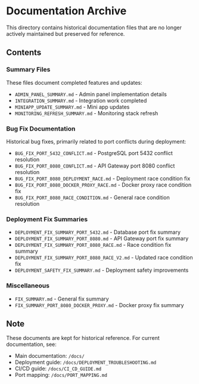 # Documentation Archive

This directory contains historical documentation files that are no longer actively maintained but preserved for reference.

## Contents

### Summary Files
These files document completed features and updates:
- `ADMIN_PANEL_SUMMARY.md` - Admin panel implementation details
- `INTEGRATION_SUMMARY.md` - Integration work completed
- `MINIAPP_UPDATE_SUMMARY.md` - Mini app updates
- `MONITORING_REFRESH_SUMMARY.md` - Monitoring stack refresh

### Bug Fix Documentation
Historical bug fixes, primarily related to port conflicts during deployment:
- `BUG_FIX_PORT_5432_CONFLICT.md` - PostgreSQL port 5432 conflict resolution
- `BUG_FIX_PORT_8080_CONFLICT.md` - API Gateway port 8080 conflict resolution
- `BUG_FIX_PORT_8080_DEPLOYMENT_RACE.md` - Deployment race condition fix
- `BUG_FIX_PORT_8080_DOCKER_PROXY_RACE.md` - Docker proxy race condition fix
- `BUG_FIX_PORT_8080_RACE_CONDITION.md` - General race condition resolution

### Deployment Fix Summaries
- `DEPLOYMENT_FIX_SUMMARY_PORT_5432.md` - Database port fix summary
- `DEPLOYMENT_FIX_SUMMARY_PORT_8080.md` - API Gateway port fix summary
- `DEPLOYMENT_FIX_SUMMARY_PORT_8080_RACE.md` - Race condition fix summary
- `DEPLOYMENT_FIX_SUMMARY_PORT_8080_RACE_V2.md` - Updated race condition fix
- `DEPLOYMENT_SAFETY_FIX_SUMMARY.md` - Deployment safety improvements

### Miscellaneous
- `FIX_SUMMARY.md` - General fix summary
- `FIX_SUMMARY_PORT_8080_DOCKER_PROXY.md` - Docker proxy fix summary

## Note

These documents are kept for historical reference. For current documentation, see:
- Main documentation: `/docs/`
- Deployment guide: `/docs/DEPLOYMENT_TROUBLESHOOTING.md`
- CI/CD guide: `/docs/CI_CD_GUIDE.md`
- Port mapping: `/docs/PORT_MAPPING.md`
